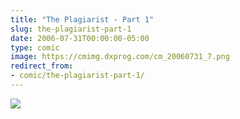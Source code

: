 ```yaml
---
title: "The Plagiarist - Part 1"
slug: the-plagiarist-part-1
date: 2006-07-31T00:00:00-05:00
type: comic
image: https://cmimg.dxprog.com/cm_20060731_7.png
redirect_from:
- comic/the-plagiarist-part-1/
---
```

[![](https://cmimg.dxprog.com/cm_20060731_7.png)](https://cmimg.dxprog.com/cm_20060731_7.png)


